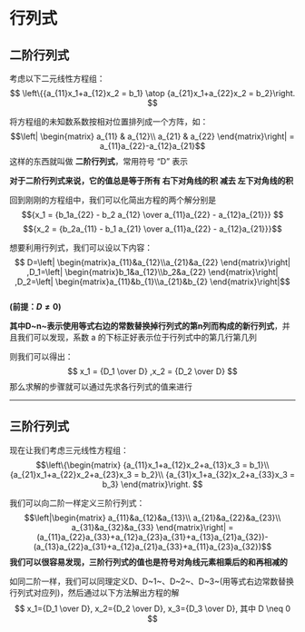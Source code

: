# 行列式
## 二阶行列式
考虑以下二元线性方程组：  
$$ \left\{{a_{11}x_1+a_{12}x_2 = b_1} \atop {a_{21}x_1+a_{22}x_2 = b_2}\right. $$

将方程组的未知数系数按相对位置排列成一个方阵，如：  
$$\left| \begin{matrix}
a_{11} & a_{12}\\
a_{21} & a_{22}
\end{matrix}\right| = a_{11}a_{22}-a_{12}a_{21}$$
这样的东西就叫做 **二阶行列式**，常用符号 “D” 表示  

**对于二阶行列式来说，它的值总是等于所有 右下对角线的积 减去 左下对角线的积**  

回到刚刚的方程组中，我们可以化简出方程的两个解分别是 
$${x_1 = {b_1a_{22} - b_2 a_{12} \over a_{11}a_{22} - a_{12}a_{21}}} $$ $${x_2 = {b_2a_{11} - b_1 a_{21} \over a_{11}a_{22} - a_{12}a_{21}}}$$  

想要利用行列式，我们可以设以下内容：  
$$ D=\left| \begin{matrix}a_{11}&a_{12}\\a_{21}&a_{22} \end{matrix}\right| ,D_1=\left| \begin{matrix}b_1&a_{12}\\b_2&a_{22} \end{matrix}\right| ,D_2=\left| \begin{matrix}a_{11}&b_{1}\\a_{21}&b_{2} \end{matrix}\right|$$  
**(前提：$D \neq 0$)**

**其中D~n~表示使用等式右边的常数替换掉行列式的第n列而构成的新行列式**，并且我们可以发现，系数 a 的下标正好表示位于行列式中的第几行第几列  

则我们可以得出：  
$$ x_1 = {D_1 \over D} ,x_2 = {D_2 \over D} $$
那么求解的步骤就可以通过先求各行列式的值来进行

-----------------
## 三阶行列式
现在让我们考虑三元线性方程组：  
$$\left\{\begin{matrix}
{a_{11}x_1+a_{12}x_2+a_{13}x_3 = b_1}\\ 
{a_{21}x_1+a_{22}x_2+a_{23}x_3 = b_2}\\
{a_{31}x_1+a_{32}x_2+a_{33}x_3 = b_3}
\end{matrix}\right. $$  

我们可以向二阶一样定义三阶行列式：  
$$\left|\begin{matrix}
a_{11}&a_{12}&a_{13}\\ 
a_{21}&a_{22}&a_{23}\\
a_{31}&a_{32}&a_{33}
\end{matrix}\right| = (a_{11}a_{22}a_{33}+a_{12}a_{23}a_{31}+a_{13}a_{21}a_{32})-(a_{13}a_{22}a_{31}+a_{12}a_{21}a_{33}+a_{11}a_{23}a_{32})$$
**我们可以很容易发现，三阶行列式的值也是符号对角线元素相乘后的和再相减的**  

如同二阶一样，我们可以同理定义D、D~1~、D~2~、D~3~(用等式右边常数替换行列式对应列)，然后通过以下方法解出方程的解  
$$
x_1={D_1 \over D}, x_2={D_2 \over D}, x_3={D_3 \over D}, 
其中 D \neq 0
$$